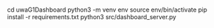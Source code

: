 ```
```
cd uwaG1Dashboard
python3 -m venv env
source env/bin/activate
pip install -r requirements.txt
python3 src/dashboard_server.py
```
```
